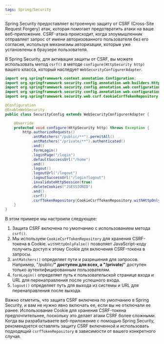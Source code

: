 ```yaml
---
tags: Spring/Security
--- 
```

Spring Security предоставляет встроенную защиту от CSRF (Cross-Site Request Forgery) атак, которая помогает предотвратить атаки на ваше веб-приложение. CSRF-атака происходит, когда злоумышленник отправляет запрос от имени авторизованного пользователя без его согласия, используя механизмы авторизации, которые уже установлены в браузере пользователя.

В Spring Security, для активации защиты от CSRF, вы можете использовать метод `csrf()` в методе `configure(HttpSecurity http)` вашего класса, который наследует `WebSecurityConfigurerAdapter`.

```java
import org.springframework.context.annotation.Configuration;
import org.springframework.security.config.annotation.web.builders.HttpSecurity;
import org.springframework.security.config.annotation.web.configuration.EnableWebSecurity;
import org.springframework.security.config.annotation.web.configuration.WebSecurityConfigurerAdapter;
import org.springframework.security.web.csrf.CookieCsrfTokenRepository;

@Configuration
@EnableWebSecurity
public class SecurityConfig extends WebSecurityConfigurerAdapter {

    @Override
    protected void configure(HttpSecurity http) throws Exception {
        http.authorizeRequests()
            .antMatchers("/public/**").permitAll()
            .antMatchers("/private/**").authenticated()
            .and()
            .formLogin()
            .loginPage("/login")
            .defaultSuccessUrl("/home")
            .and()
            .logout()
            .logoutUrl("/logout")
            .logoutSuccessUrl("/login?logout")
            .invalidateHttpSession(true)
            .deleteCookies("JSESSIONID")
            .and()
            .csrf()
            .csrfTokenRepository(CookieCsrfTokenRepository.withHttpOnlyFalse());
    }
}

```

В этом примере мы настроили следующее:

1. Защита CSRF включена по умолчанию с использованием метода `csrf()`.
2. Мы используем `CookieCsrfTokenRepository` для хранения CSRF-токена в Cookie. `withHttpOnlyFalse()` позволяет JavaScript-коду получить доступ к этому Cookie для включения CSRF-токена в запросы.
3. `antMatchers()` определяет пути и разрешения для запросов. Например, "/public/**" доступен для всех, а "/private/**" доступен только аутентифицированным пользователям.
4. `formLogin()` определяет путь к пользовательской странице входа и URL для перенаправления после успешного входа.
5. `logout()` определяет путь для выхода из системы и URL для перенаправления после выхода.

Важно отметить, что защита CSRF включена по умолчанию в Spring Security, и вам не нужно явно включать ее, если вы не отключали ее ранее. Использование Cookie для хранения CSRF-токена предпочтительнее, поскольку это делает атаки CSRF более сложными. Когда вы разрабатываете веб-приложение с помощью Spring Security, рекомендуется оставлять защиту CSRF включенной и использовать подходящий `csrfTokenRepository` в зависимости от вашего конкретного случая.
